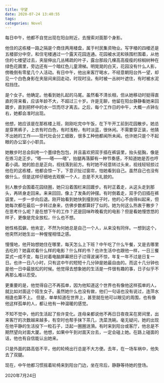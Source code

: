 ```yaml
---
title: 守望
date: 2020-07-24 13:40:55
tags:
categories: Novel
---
```


每日中午，他都不自觉出现在阳台附近，去搜索对面那个身影。

<!--more-->

他住的这栋楼一路之隔是个商住两用楼盘，属于村民集资物业。写字楼的四楼还是五楼部分中空，和住宅楼通过一个露天花园连通。花园被水泥和铁围栏围着，从他住的七楼望过去，夹层伸出几丛稀疏的叶子，露台那段几棵高高瘦瘦的棕榈树种在绿色花圃里，旁边还有一个暗红色儿童滑梯。明晃晃的白天，花园没有什么人影，傍晚倒有零星几个人活动。有日中午，他出来客厅喝水，不经意朝阳台外一望，却见一个白色身影在夹层间来回走动，时现时没。有时被一丛树叶遮住，有时被水泥柱挡住。

是个女子。他确定。他看到她扎起的马尾。虽然看不清长相，但从她移动时挺得直直的背来看，应该年龄不大，不超过三十岁。许是无聊，他留在阳台静静看她来回踱步，直到把杯中的水一饮而尽才离去。之后，每个工作日的中午，大概一点钟左右，她都会准时出现。

他想，她应该是在那栋楼上班，刚刚吃完中午饭，在下午开工前到花园散步。她总是穿黑裤子，上衣有时白色，有时浅粉，有时淡蓝，很休闲。不需要穿正装，他猜不出她的工作——现代社会分工细致，很多工种他都闻所未闻。也许她只是个不起眼的办公室小小职员。

她散步时总会斜挎一个墨绿色包包，并且喜欢把双手插在裤袋里，抬头挺胸，像是在练习走正步。“嗒——嗒——嗒”，抬腿再落脚有一种节奏感，不知道她是否也哼着小调。她的脸总是正向，视线落到前方。有时她不经意转过头来，视线轻轻掠过他在的这栋楼，他都会惊一下，下意识扯过窗帘，怕她看到自己。虽然自己也没有做什么，但是这样仔细地去观察一个人，总是不大礼貌的。

别人散步会围着花园绕圈，她只沿着围栏来回踱步。有时正着走，从这头走到那头，再转身走回来。来来回回，像上了发条的钟摆。有时倒着走，双手仍旧插在裤袋里，一步一步向后退。刚开始看到她快到撞到柱子时，他的心不由得纠起来，但她每次都在最后一步转过身来，仿佛步数都算好了似的。她为何这么热衷于散步？在思考什么呢？是在想下午的工作？还是回味昨晚看完的电影？但是看她慢悠悠的样子，更像是完全放松，什么也不想。

她性格孤僻。他肯定，不然为何她总是自己一个人，从来没有同伴。一想到这个，他突然对她生出一种惺惺相惜之感。

慢慢地，他开始想她住在哪里，每天怎么上下班？中午吃了什么午餐，又是去哪里去吃的？她喜欢看什么样的电影？什么样的书？也许生活中也跟他一样，一日三餐菜式一成不变，每日对着电脑屏幕把日子过得波澜不惊，年复一年不过是日复一日。也许一日八小时，只有这中午的短短十几分钟是她最自由的。而这十几分钟也是他一日中最放松的时候。他觉得去想象她的生活是一件很有趣的事，日子似乎不再那么难以忍受。

更重要的是，他觉得自己不再孤单，因为他知道这个世界也有像他这样孤单的人，就比如对面这个陌生女子。虽然她什么也没有做，他们一句话也没有说过，连萍水相逢也算不上。 但是，单单知道在世界上，甚至就在他可以眼见的周围，也有像他这样孤单的人，都让他有一种温暖的感觉。

不知不觉中，他的生活起了些许变化。连母亲都说他不再日日夜夜呆在房间里，出来客厅的次数越来越多，有空时也帮手抹下茶几，洗菜洗碗。毫无疑问，她的出现在他平静的生活投下一粒石子，泛起一圈圈涟漪。有时来到阳台或客厅，他总是不期然望向对面大厦。他想，如果中午到对面天台去，一定会碰上她。在路上碰面的话，他也有自信能认出她来。

只是外面的路高低不平，他的轮椅出行总是不大方便。去年，在一场车祸中，他失去了双腿。

现在，中午他都习惯摇着轮椅来到阳台门边，坐在帘后，静静等待她的登场。

2020年7月24日